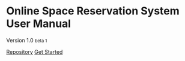 <!-- _coverpage.md -->

# Online Space Reservation System <br> User Manual
Version 1.0 <small>beta 1</small>

[Repository](https://github.com/QingWei-Li/docsify/)
[Get Started](#quick-start)

<!-- background color -->
